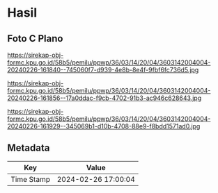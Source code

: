# Hasil

## Foto C Plano

https://sirekap-obj-formc.kpu.go.id/58b5/pemilu/ppwp/36/03/14/20/04/3603142004004-20240226-161840--745060f7-d939-4e8b-8e4f-9fbf6fc736d5.jpg

https://sirekap-obj-formc.kpu.go.id/58b5/pemilu/ppwp/36/03/14/20/04/3603142004004-20240226-161856--17a0ddac-f9cb-4702-91b3-ac946c628643.jpg

https://sirekap-obj-formc.kpu.go.id/58b5/pemilu/ppwp/36/03/14/20/04/3603142004004-20240226-161929--345069b1-d10b-4708-88e9-f8bdd1571ad0.jpg


## Metadata

| Key        | Value               |
| ---------- | ------------------- |
| Time Stamp | 2024-02-26 17:00:04 |



